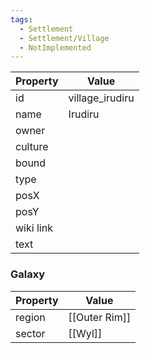 ```yaml
---
tags:
  - Settlement
  - Settlement/Village
  - NotImplemented
---
```


| Property  | Value           |
| --------- | --------------- |
| id        | village_irudiru |
| name      | Irudiru         |
| owner     |                 |
| culture   |                 |
| bound     |                 |
| type      |                 |
| posX      |                 |
| posY      |                 |
| wiki link |                 |
| text      |                 |

### Galaxy
| Property | Value         |
| -------- | ------------- |
| region   | [[Outer Rim]] |
| sector   | [[Wyl]]       |

